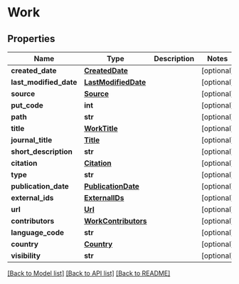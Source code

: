 # Work

## Properties
Name | Type | Description | Notes
------------ | ------------- | ------------- | -------------
**created_date** | [**CreatedDate**](CreatedDate.md) |  | [optional] 
**last_modified_date** | [**LastModifiedDate**](LastModifiedDate.md) |  | [optional] 
**source** | [**Source**](Source.md) |  | [optional] 
**put_code** | **int** |  | [optional] 
**path** | **str** |  | [optional] 
**title** | [**WorkTitle**](WorkTitle.md) |  | [optional] 
**journal_title** | [**Title**](Title.md) |  | [optional] 
**short_description** | **str** |  | [optional] 
**citation** | [**Citation**](Citation.md) |  | [optional] 
**type** | **str** |  | [optional] 
**publication_date** | [**PublicationDate**](PublicationDate.md) |  | [optional] 
**external_ids** | [**ExternalIDs**](ExternalIDs.md) |  | [optional] 
**url** | [**Url**](Url.md) |  | [optional] 
**contributors** | [**WorkContributors**](WorkContributors.md) |  | [optional] 
**language_code** | **str** |  | [optional] 
**country** | [**Country**](Country.md) |  | [optional] 
**visibility** | **str** |  | [optional] 

[[Back to Model list]](../README.md#documentation-for-models) [[Back to API list]](../README.md#documentation-for-api-endpoints) [[Back to README]](../README.md)


